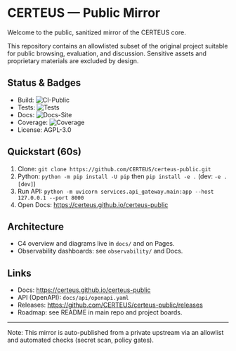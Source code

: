 # CERTEUS — Public Mirror

Welcome to the public, sanitized mirror of the CERTEUS core.

This repository contains an allowlisted subset of the original project suitable for public browsing, evaluation, and discussion. Sensitive assets and proprietary materials are excluded by design.

## Status & Badges

- Build: ![CI-Public](https://github.com/CERTEUS/certeus-public/actions/workflows/ci_public.yml/badge.svg?branch=main)
- Tests: ![Tests](https://github.com/CERTEUS/certeus-public/actions/workflows/tests.yml/badge.svg?branch=main)
- Docs: ![Docs-Site](https://github.com/CERTEUS/certeus-public/actions/workflows/docs-site.yml/badge.svg?branch=main)
- Coverage: ![Coverage](https://raw.githubusercontent.com/CERTEUS/certeus-public/main/docs/badges/coverage.svg)
- License: AGPL-3.0

## Quickstart (60s)

1) Clone: `git clone https://github.com/CERTEUS/certeus-public.git`
2) Python: `python -m pip install -U pip` then `pip install -e .` (dev: `-e .[dev]`)
3) Run API: `python -m uvicorn services.api_gateway.main:app --host 127.0.0.1 --port 8000`
4) Open Docs: https://certeus.github.io/certeus-public

## Architecture

- C4 overview and diagrams live in `docs/` and on Pages.
- Observability dashboards: see `observability/` and Docs.

## Links

- Docs: https://certeus.github.io/certeus-public
- API (OpenAPI): `docs/api/openapi.yaml`
- Releases: https://github.com/CERTEUS/certeus-public/releases
- Roadmap: see README in main repo and project boards.

---
Note: This mirror is auto-published from a private upstream via an allowlist and automated checks (secret scan, policy gates).

